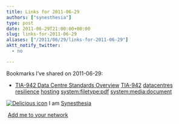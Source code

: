 ```yaml
---
title: Links for 2011-06-29
authors: ["synesthesia"]
type: post
date: 2011-06-29T21:00:00+00:00
slug: links-for-2011-06-29 
aliases: ["/2011/06/29/links-for-2011-06-29"]
aktt_notify_twitter:
  - no

---
```

Bookmarks I&#8217;ve shared on 2011-06-29:

  * [TIA-942 Data Centre Standards Overview][1] 
    [TIA-942][2] [datacentres][3] [resilience][4] [hosting][5] [system:filetype:pdf][6] [system:media:document][7] </li> </ul> 
    
    <p class="deliciouslink">
      <a href="https://del.icio.us/synesthesia" title="See all my bookmarks on del.icio.us"><img src="https://www.synesthesia.co.uk/images/deliciousicon.jpg" alt="Delicious icon" /></a>&nbsp;I am <a href="https://del.icio.us/synesthesia" title="See all my bookmarks on del.icio.us">Synesthesia</a>
    </p>
    
    <p class="deliciouslink">
      <a href="https://del.icio.us/network?add=synesthesia" title="Add me to your del.icio.us network"><img src="https://www.synesthesia.co.uk/images/add.gif" alt="" /></a>&nbsp;<a href="https://del.icio.us/network?add=synesthesia" title="Add me to your del.icio.us network">Add me to your network</a>
    </p>

 [1]: https://www.adc.com/Attachment/1270711929361/102264AE.pdf
 [2]: https://www.delicious.com/synesthesia/TIA-942
 [3]: https://www.delicious.com/synesthesia/datacentres
 [4]: https://www.delicious.com/synesthesia/resilience
 [5]: https://www.delicious.com/synesthesia/hosting
 [6]: https://www.delicious.com/synesthesia/system%3Afiletype%3Apdf
 [7]: https://www.delicious.com/synesthesia/system%3Amedia%3Adocument